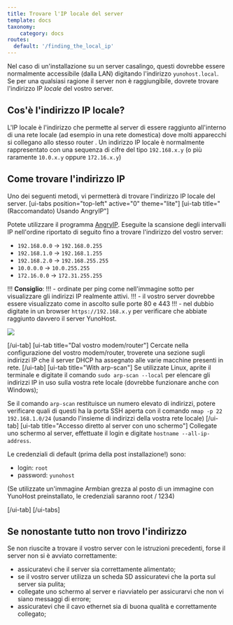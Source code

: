 ```yaml
---
title: Trovare l'IP locale del server
template: docs
taxonomy:
    category: docs
routes:
  default: '/finding_the_local_ip'
---
```


Nel caso di un'installazione su un server casalingo, questi dovrebbe essere normalmente accessibile (dalla LAN) digitando l'indirizzo `yunohost.local`. Se per una qualsiasi ragione il server non è raggiungibile, dovrete trovare l'indirizzo IP *locale* del vostro server.

## Cos'è l'indirizzo IP locale?

L'IP locale è l'indirizzo che permette al server di essere raggiunto all'interno di una rete locale (ad esempio in una rete domestica) dove molti apparecchi si collegano allo stesso router . Un indirizzo IP locale è normalmente rappresentato con una sequenza di cifre del tipo `192.168.x.y` (o più raramente `10.0.x.y` oppure `172.16.x.y`)

## Come trovare l'indirizzo IP

Uno dei seguenti metodi, vi permetterà di trovare l'indirizzo IP locale del server.
[ui-tabs position="top-left" active="0" theme="lite"]
[ui-tab title="(Raccomandato) Usando AngryIP"]

Potete utilizzare il programma [AngryIP](https://angryip.org/download/). Eseguite la scansione degli intervalli IP nell'ordine riportato di seguito fino a trovare l'indirizzo del vostro server:

- `192.168.0.0` -> `192.168.0.255`
- `192.168.1.0` -> `192.168.1.255`
- `192.168.2.0` -> `192.168.255.255`
- `10.0.0.0` -> `10.0.255.255`
- `172.16.0.0` -> `172.31.255.255`

!!! **Consiglio**:
!!! - ordinate per ping come nell'immagine sotto per visualizzare gli indirizzi IP realmente attivi.
!!! - il vostro server dovrebbe essere visualizzato come in ascolto sulle porte 80 e 443
!!! - nel dubbio digitate in un browser `https://192.168.x.y` per verificare che abbiate raggiunto davvero il server YunoHost.

![](/img/angryip.png?class=inline)

[/ui-tab]
[ui-tab title="Dal vostro modem/router"]
Cercate nella configurazione del vostro modem/router, troverete una sezione sugli indirizzi IP che il server DHCP ha assegnato alle varie macchine presenti in rete.
[/ui-tab]
[ui-tab title="With arp-scan"]
Se utilizzate Linux, aprite il terminale e digitate il comando `sudo arp-scan --local` per elencare gli indirizzi IP in uso sulla vostra rete locale (dovrebbe funzionare anche con Windows);

Se il comando `arp-scan` restituisce un numero elevato di indirizzi, potere verificare quali di questi ha la porta SSH aperta con il comando `nmap -p 22 192.168.1.0/24` (usando l'insieme di indirizzi della vostra rete locale)
[/ui-tab]
[ui-tab title="Accesso diretto al server con uno schermo"]
Collegate uno schermo al server, effettuate il login e digitate `hostname --all-ip-address`.

Le credenziali di default (prima della post installazione!) sono:

- login: `root`
- password: `yunohost`

(Se utilizzate un'immagine Armbian grezza al posto di un immagine con YunoHost preinstallato, le credenziali saranno root / 1234)
  
[/ui-tab]
[/ui-tabs]

## Se nonostante tutto non trovo l'indirizzo

Se non riuscite a trovare il vostro server con le istruzioni precedenti, forse il server non si è avviato correttamente:

- assicuratevi che il server sia correttamente alimentato;
- se il vostro server utilizza un scheda SD assicuratevi che la porta sul server sia pulita;
- collegate uno schermo al server e riavviatelo per assicurarvi che non vi siano messaggi di errore;
- assicuratevi che il cavo ethernet sia di buona qualità e correttamente collegato;
